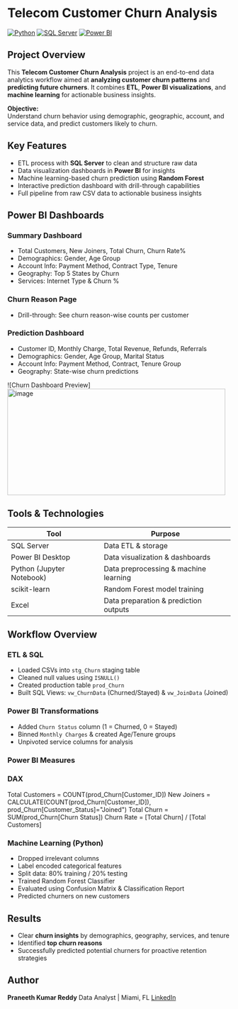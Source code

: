 # Telecom Customer Churn Analysis

[![Python](https://img.shields.io/badge/Python-3.10-blue?logo=python&logoColor=white)](https://www.python.org/) 
[![SQL Server](https://img.shields.io/badge/SQL%20Server-2019-blue?logo=microsoftsqlserver)](https://www.microsoft.com/en-us/sql-server) 
[![Power BI](https://img.shields.io/badge/PowerBI-Desktop-yellow?logo=microsoftpowerbi&logoColor=white)](https://powerbi.microsoft.com/)

## Project Overview
This **Telecom Customer Churn Analysis** project is an end-to-end data analytics workflow aimed at **analyzing customer churn patterns** and **predicting future churners**. It combines **ETL**, **Power BI visualizations**, and **machine learning** for actionable business insights.

**Objective:**  
Understand churn behavior using demographic, geographic, account, and service data, and predict customers likely to churn.

## Key Features
- ETL process with **SQL Server** to clean and structure raw data
- Data visualization dashboards in **Power BI** for insights
- Machine learning-based churn prediction using **Random Forest**
- Interactive prediction dashboard with drill-through capabilities
- Full pipeline from raw CSV data to actionable business insights

## Power BI Dashboards
### Summary Dashboard
- Total Customers, New Joiners, Total Churn, Churn Rate%
- Demographics: Gender, Age Group
- Account Info: Payment Method, Contract Type, Tenure
- Geography: Top 5 States by Churn
- Services: Internet Type & Churn %

### Churn Reason Page
- Drill-through: See churn reason-wise counts per customer

### Prediction Dashboard
- Customer ID, Monthly Charge, Total Revenue, Refunds, Referrals
- Demographics: Gender, Age Group, Marital Status
- Account Info: Payment Method, Contract, Tenure Group
- Geography: State-wise churn predictions

![Churn Dashboard Preview]
<img width="492" height="240" alt="image" src="https://github.com/user-attachments/assets/ab6a5312-7a16-4040-a1ab-a62dd654d468" />


## Tools & Technologies
| Tool | Purpose |
|------|---------|
| SQL Server | Data ETL & storage |
| Power BI Desktop | Data visualization & dashboards |
| Python (Jupyter Notebook) | Data preprocessing & machine learning |
| scikit-learn | Random Forest model training |
| Excel | Data preparation & prediction outputs |

## Workflow Overview

### ETL & SQL
- Loaded CSVs into `stg_Churn` staging table
- Cleaned null values using `ISNULL()`
- Created production table `prod_Churn`
- Built SQL Views: `vw_ChurnData` (Churned/Stayed) & `vw_JoinData` (Joined)

### Power BI Transformations
- Added `Churn Status` column (1 = Churned, 0 = Stayed)
- Binned `Monthly Charges` & created Age/Tenure groups
- Unpivoted service columns for analysis

### Power BI Measures
### DAX
Total Customers = COUNT(prod_Churn[Customer_ID])
New Joiners = CALCULATE(COUNT(prod_Churn[Customer_ID]), prod_Churn[Customer_Status]="Joined")
Total Churn = SUM(prod_Churn[Churn Status])
Churn Rate = [Total Churn] / [Total Customers]

### Machine Learning (Python)

* Dropped irrelevant columns
* Label encoded categorical features
* Split data: 80% training / 20% testing
* Trained Random Forest Classifier
* Evaluated using Confusion Matrix & Classification Report
* Predicted churners on new customers

## Results

* Clear **churn insights** by demographics, geography, services, and tenure
* Identified **top churn reasons**
* Successfully predicted potential churners for proactive retention strategies

## Author

**Praneeth Kumar Reddy**
Data Analyst | Miami, FL
[LinkedIn](https://www.linkedin.com/in/praneethreddy)
